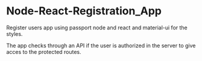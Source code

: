 # Node-React-Registration_App
Register users app using passport node and react and material-ui for the styles. 

The app checks through an API if the user is authorized in the server to give acces to the protected routes. 
